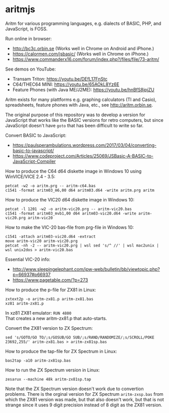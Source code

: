 # aritmjs
Aritm for various programming languages, e.g. dialects of BASIC, PHP, and JavaScript, is FOSS.

Run online in browser:
* http://bc3c.orbin.se (Works well in Chrome on Android and iPhone.)
* https://calormen.com/jsbasic/ (Works well in Chrome on iPhone.)
* https://www.commanderx16.com/forum/index.php?/files/file/73-aritm/

See demos on YouTube:
* Transam Triton: https://youtu.be/DEfL17FnStc
* C64/THEC64 MINI: https://youtu.be/65AOkL8Yz6E
* Feature Phones (with Java ME/J2ME): https://youtu.be/hnBfS8jpjZU

Aritm exists for many plattforms e.g. graphing calculators (TI and Casio), spreadsheets, feature phones with Java, etc., see http://aritm.orbin.se. 

The original purpose of this repository was to develop a version for JavaScript that works like the BASIC versions for retro computers, but since
JavaScript doesn't have `goto` that has been difficult to write so far.

Convert BASIC to JavaScript:
* https://paulsperambulations.wordpress.com/2017/03/04/converting-basic-to-javascript/
* https://www.codeproject.com/Articles/25069/JSBasic-A-BASIC-to-JavaScript-Compiler

How to produce the C64 d64 diskette image in Windows 10 using WinVICE/VICE 2.4 - 3.5:

    petcat -w2 -o aritm.prg -- aritm-c64.bas
    c1541 -format aritm03_m6,00 d64 aritm03.d64 -write aritm.prg aritm

How to produce the VIC20 d64 diskette image in Windows 10:

    petcat -l 1201 -w2 -o aritm-vic20.prg -- aritm-vic20.bas
    c1541 -format aritm03_mvb1,00 d64 aritm03-vic20.d64 -write aritm-vic20.prg aritm-vic20
    
How to make the VIC-20 bas-file from prg-file in Windows 10:

    c1541 -attach aritm03-vic20.d64 -extract
    move aritm-vic20 aritm-vic20.prg
    petcat -nh -2 -- aritm-vic20.prg | wsl sed 's/^ //' | wsl mac2unix | wsl unix2dos > aritm-vic20.bas

Essential VIC-20 info:
* http://www.sleepingelephant.com/ipw-web/bulletin/bb/viewtopic.php?p=66937#p66937
* https://www.pagetable.com/?p=273

How to produce the p-file for ZX81 in Linux:

    zxtext2p -o aritm-zx81.p aritm-zx81.bas
    xz81 aritm-zx81.p

In xz81 ZX81 emulator: `RUN 4800`  
That creates a new aritm-zx81.p that auto-starts.

Convert the ZX81 version to ZX Spectrum:

    sed 's/GOTO/GO TO/;s/GOSUB/GO SUB/;s/RAND/RANDOMIZE/;s/SCROLL/POKE 23692,255/' aritm-zx81.bas > aritm-zx81sp.bas

How to produce the tap-file for ZX Spectrum in Linux:

    bas2tap -a10 aritm-zx81sp.bas

How to run the ZX Spectrum version in Linux:

    zesarux --machine 48k aritm-zx81sp.tap

Note that the ZX Spectrum version doesn't work due to convertion problems. There is the orginal version for ZX Spectrum `aritm-zxsp.bas` from
which the ZX81 version was made, but that also doesn't work, but that is not strange since it uses 9 digit precision instead of 8 digit as the
ZX81 version.

